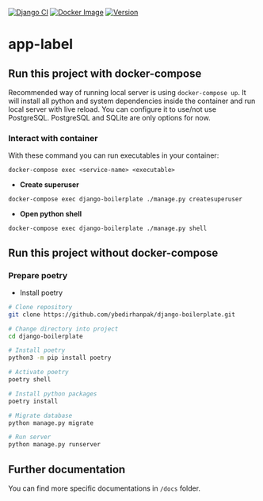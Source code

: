 [![Django CI](https://github.com/ybedirhanpak/django-boilerplate/workflows/Django%20CI/badge.svg?branch=master&event=push)](https://github.com/ybedirhanpak/django-boilerplate/actions?query=workflow%3A%22Django+CI%22)
[![Docker Image](https://github.com/ybedirhanpak/django-boilerplate/workflows/Docker%20Image/badge.svg?branch=master&event=push)](https://github.com/ybedirhanpak/django-boilerplate/actions?query=workflow%3A%22Docker+Image%22)
[![Version](https://img.shields.io/github/v/release/ybedirhanpak/django-boilerplate?include_prereleases)](https://github.com/ybedirhanpak/django-boilerplate/releases)

# app-label

## Run this project with docker-compose

Recommended way of running local server is using `docker-compose up`. It will install all python and system dependencies inside the container and run local server with live reload. You can configure it to use/not use PostgreSQL. PostgreSQL and SQLite are only options for now.

### Interact with container

With these command you can run executables in your container:

```
docker-compose exec <service-name> <executable>
```

- **Create superuser**

```
docker-compose exec django-boilerplate ./manage.py createsuperuser
```

- **Open python shell**

```
docker-compose exec django-boilerplate ./manage.py shell
```

## Run this project without docker-compose

### Prepare poetry

- Install poetry

```bash
# Clone repository
git clone https://github.com/ybedirhanpak/django-boilerplate.git

# Change directory into project
cd django-boilerplate

# Install poetry
python3 -m pip install poetry

# Activate poetry
poetry shell

# Install python packages
poetry install

# Migrate database
python manage.py migrate

# Run server
python manage.py runserver
```

## Further documentation

You can find more specific documentations in `/docs` folder.
